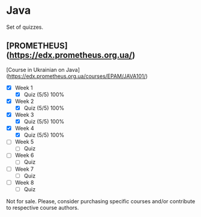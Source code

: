 # Java
Set of quizzes.

## [PROMETHEUS] (https://edx.prometheus.org.ua/)
[Course in Ukrainian on Java] (https://edx.prometheus.org.ua/courses/EPAM/JAVA101/)

- [x] Week 1
  - [x] Quiz (5/5) 100%
- [x] Week 2
  - [x] Quiz (5/5) 100%
- [x] Week 3
  - [x] Quiz (5/5) 100%
- [x] Week 4
  - [x] Quiz (5/5) 100%
- [ ] Week 5
  - [ ] Quiz
- [ ] Week 6
  - [ ] Quiz
- [ ] Week 7
  - [ ] Quiz
- [ ] Week 8
  - [ ] Quiz

Not for sale. Please, consider purchasing specific courses and/or contribute to respective course authors.
